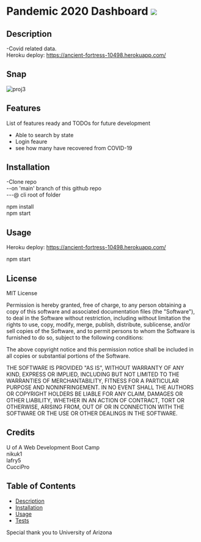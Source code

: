 # Pandemic 2020 Dashboard                          ![](https://img.shields.io/badge/license-MIT-orange?style=for-the-badge&logo=appveyor)

## Description 
-Covid related data.</br>
Heroku deploy: https://ancient-fortress-10498.herokuapp.com/

## Snap
![proj3](https://user-images.githubusercontent.com/65746547/98488840-9c19d500-21e8-11eb-8862-7795cd3368da.jpg)

## Features
List of features ready and TODOs for future development
* Able to search by state
* Login feaure
* see how many have recovered from COVID-19

## Installation
-Clone repo</br>
--on 'main' branch of this github repo</br>
---@ cli root of folder</br>

npm install</br>
npm start

## Usage 
Heroku deploy: https://ancient-fortress-10498.herokuapp.com/</br>

npm start

## License
MIT License</br>

Permission is hereby granted, free of charge, to any person obtaining a copy of this software and associated documentation files (the "Software"), to deal in the Software without restriction, including without limitation the rights to use, copy, modify, merge, publish, distribute, sublicense, and/or sell copies of the Software, and to permit persons to whom the Software is furnished to do so, subject to the following conditions:</br>

The above copyright notice and this permission notice shall be included in all copies or substantial portions of the Software.</br>

THE SOFTWARE IS PROVIDED "AS IS", WITHOUT WARRANTY OF ANY KIND, EXPRESS OR IMPLIED, INCLUDING BUT NOT LIMITED TO THE WARRANTIES OF MERCHANTABILITY, FITNESS FOR A PARTICULAR PURPOSE AND NONINFRINGEMENT. IN NO EVENT SHALL THE AUTHORS OR COPYRIGHT HOLDERS BE LIABLE FOR ANY CLAIM, DAMAGES OR OTHER LIABILITY, WHETHER IN AN ACTION OF CONTRACT, TORT OR OTHERWISE, ARISING FROM, OUT OF OR IN CONNECTION WITH THE SOFTWARE OR THE USE OR OTHER DEALINGS IN THE SOFTWARE.</br>

## Credits
U of A Web Development Boot Camp</br>
nikuk1</br>
lafry5</br>
CucciPro</br>

## Table of Contents 
* [Description](#description)
* [Installation](#installation)
* [Usage](#usage)
* [Tests](#tests)

Special thank you to University of Arizona
